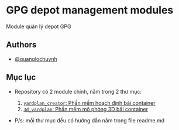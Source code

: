 # GPG depot management modules

Module quản lý depot GPG

## Authors

- [@quanglochuynh](https://github.com/quanglochuynh/)

## Mục lục

- Repository có 2 module chính, nằm trong 2 thư mục:

  1. [`yardplan_creator`: Phần mềm hoạch định bãi container](https://github.com/quanglochuynh/GPG_3D_yardplan/tree/master/yardplan_creator)
  2. [`3d_yardplan`: Phần mềm mô phỏng 3D bãi container](https://github.com/quanglochuynh/GPG_3D_yardplan/tree/master/3d_yardplan)

- P/s: mỗi thư mục đều có hướng dẫn nằm trong file readme.md
